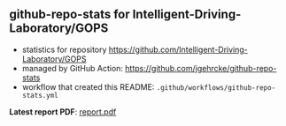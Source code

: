 ## github-repo-stats for Intelligent-Driving-Laboratory/GOPS

- statistics for repository https://github.com/Intelligent-Driving-Laboratory/GOPS
- managed by GitHub Action: https://github.com/jgehrcke/github-repo-stats
- workflow that created this README: `.github/workflows/github-repo-stats.yml`

**Latest report PDF**: [report.pdf](https://github.com/yangyujie-jack/ghrs-data-repo/raw/github-repo-stats/Intelligent-Driving-Laboratory/GOPS/latest-report/report.pdf)

